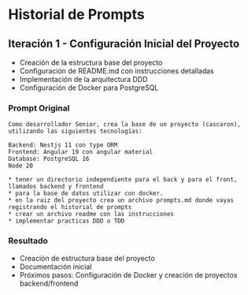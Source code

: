 # Historial de Prompts

## Iteración 1 - Configuración Inicial del Proyecto
- Creación de la estructura base del proyecto
- Configuración de README.md con instrucciones detalladas
- Implementación de la arquitectura DDD
- Configuración de Docker para PostgreSQL

### Prompt Original
```
Como desarrollador Senior, crea la base de un proyecto (cascaron), utilizando las siguientes tecnologías:

Backend: Nestjs 11 con type ORM
Frontend: Angular 19 con angular material
Database: PostgreSQL 16
Node 20

* tener un directorio independiente para el back y para el front, llamados backend y frontend
* para la base de datos utilizar con docker.
* en la raiz del proyecto crea un archivo prompts.md donde vayas registrando el historial de prompts
* crear un archivo readme con las instrucciones
* implementar practicas DDD o TDD
```

### Resultado
- Creación de estructura base del proyecto
- Documentación inicial
- Próximos pasos: Configuración de Docker y creación de proyectos backend/frontend 